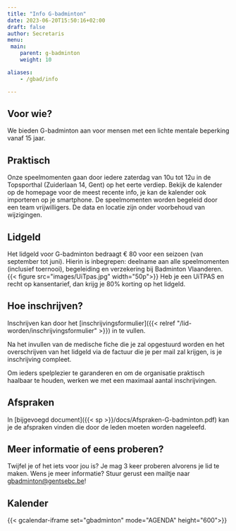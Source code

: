 ```yaml
---
title: "Info G-badminton"
date: 2023-06-20T15:50:16+02:00
draft: false
author: Secretaris
menu:
 main:
    parent: g-badminton
    weight: 10

aliases:
    - /gbad/info

---
```

## Voor wie?
We bieden G-badminton aan voor mensen met een lichte mentale beperking vanaf 15 jaar.

## Praktisch
Onze speelmomenten gaan door iedere zaterdag van 10u tot 12u in de Topsporthal (Zuiderlaan 14, Gent) op het eerte verdiep. 
Bekijk de kalender op de homepage voor de meest recente info, je kan de kalender ook importeren op je smartphone. De speelmomenten worden begeleid door een team vrijwilligers. De data en locatie zijn onder voorbehoud van wijzigingen. 

## Lidgeld
Het lidgeld voor G-badminton bedraagt € 80 voor een seizoen (van september tot juni). Hierin is inbegrepen: deelname aan alle speelmomenten (inclusief toernooi), begeleiding en verzekering bij Badminton Vlaanderen.
{{< figure src="images/UiTpas.jpg" width="50p">}}
Heb je een UiTPAS en recht op kansentarief, dan krijg je 80% korting op het lidgeld. 

## Hoe inschrijven?
Inschrijven kan door het [inschrijvingsformulier]({{< relref "/lid-worden/inschrijvingsformulier" >}}) in te vullen.

Na het invullen van de medische fiche die je zal opgestuurd worden en het overschrijven van het lidgeld via de factuur die je per mail zal krijgen, is je inschrijving compleet.

Om ieders spelplezier te garanderen en om de organisatie praktisch haalbaar te houden, werken we met een maximaal aantal inschrijvingen.

## Afspraken
In [bijgevoegd document]({{< sp >}}/docs/Afspraken-G-badminton.pdf) kan je de afspraken vinden die door de leden moeten worden nageleefd.

## Meer informatie of eens proberen?
Twijfel je of het iets voor jou is? Je mag 3 keer proberen alvorens je lid te maken.
Wens je meer informatie? Stuur gerust een mailtje naar gbadminton@gentsebc.be!

## Kalender

{{< gcalendar-iframe set="gbadminton" mode="AGENDA" height="600">}}
